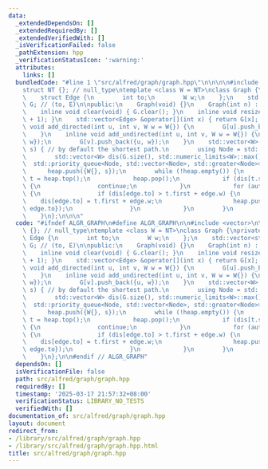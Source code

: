 ```yaml
---
data:
  _extendedDependsOn: []
  _extendedRequiredBy: []
  _extendedVerifiedWith: []
  _isVerificationFailed: false
  _pathExtension: hpp
  _verificationStatusIcon: ':warning:'
  attributes:
    links: []
  bundledCode: "#line 1 \"src/alfred/graph/graph.hpp\"\n\n\n\n#include <vector>\n\n\
    struct NT {}; // null_type\ntemplate <class W = NT>\nclass Graph {\nprivate:\n\
    \    struct Edge {\n        int to;\n        W w;\n    };\n    std::vector<std::vector<Edge>>\
    \ G; // (to, E)\n\npublic:\n    Graph(void) {}\n    Graph(int n) : G(n + 1) {}\n\
    \    inline void clear(void) { G.clear(); }\n    inline void resize(int n) { G.resize(n\
    \ + 1); }\n    std::vector<Edge> &operator[](int x) { return G[x]; }\n    inline\
    \ void add_directed(int u, int v, W w = W{}) {\n        G[u].push_back({v, w});\n\
    \    }\n    inline void add_undirected(int u, int v, W w = W{}) {\n        G[u].push_back({v,\
    \ w});\n        G[v].push_back({u, w});\n    }\n    std::vector<W> dijkstra(int\
    \ s) { // by default the shortest path.\n        using Node = std::pair<W, int>;\n\
    \        std::vector<W> dis(G.size(), std::numeric_limits<W>::max());\n      \
    \  std::priority_queue<Node, std::vector<Node>, std::greater<Node>> heap;\n  \
    \      heap.push({W{}, s});\n        while (!heap.empty()) {\n            auto\
    \ t = heap.top();\n            heap.pop();\n            if (dis[t.second] != t.first)\
    \ {\n                continue;\n            }\n            for (auto &edge : G[t.second])\
    \ {\n                if (dis[edge.to] > t.first + edge.w) {\n                \
    \    dis[edge.to] = t.first + edge.w;\n                    heap.push({dis[edge.to],\
    \ edge.to});\n                }\n            }\n        }\n        return dis;\n\
    \    }\n};\n\n\n"
  code: "#ifndef ALGR_GRAPH\n#define ALGR_GRAPH\n\n#include <vector>\n\nstruct NT\
    \ {}; // null_type\ntemplate <class W = NT>\nclass Graph {\nprivate:\n    struct\
    \ Edge {\n        int to;\n        W w;\n    };\n    std::vector<std::vector<Edge>>\
    \ G; // (to, E)\n\npublic:\n    Graph(void) {}\n    Graph(int n) : G(n + 1) {}\n\
    \    inline void clear(void) { G.clear(); }\n    inline void resize(int n) { G.resize(n\
    \ + 1); }\n    std::vector<Edge> &operator[](int x) { return G[x]; }\n    inline\
    \ void add_directed(int u, int v, W w = W{}) {\n        G[u].push_back({v, w});\n\
    \    }\n    inline void add_undirected(int u, int v, W w = W{}) {\n        G[u].push_back({v,\
    \ w});\n        G[v].push_back({u, w});\n    }\n    std::vector<W> dijkstra(int\
    \ s) { // by default the shortest path.\n        using Node = std::pair<W, int>;\n\
    \        std::vector<W> dis(G.size(), std::numeric_limits<W>::max());\n      \
    \  std::priority_queue<Node, std::vector<Node>, std::greater<Node>> heap;\n  \
    \      heap.push({W{}, s});\n        while (!heap.empty()) {\n            auto\
    \ t = heap.top();\n            heap.pop();\n            if (dis[t.second] != t.first)\
    \ {\n                continue;\n            }\n            for (auto &edge : G[t.second])\
    \ {\n                if (dis[edge.to] > t.first + edge.w) {\n                \
    \    dis[edge.to] = t.first + edge.w;\n                    heap.push({dis[edge.to],\
    \ edge.to});\n                }\n            }\n        }\n        return dis;\n\
    \    }\n};\n\n#endif // ALGR_GRAPH"
  dependsOn: []
  isVerificationFile: false
  path: src/alfred/graph/graph.hpp
  requiredBy: []
  timestamp: '2025-03-17 21:57:32+08:00'
  verificationStatus: LIBRARY_NO_TESTS
  verifiedWith: []
documentation_of: src/alfred/graph/graph.hpp
layout: document
redirect_from:
- /library/src/alfred/graph/graph.hpp
- /library/src/alfred/graph/graph.hpp.html
title: src/alfred/graph/graph.hpp
---
```

